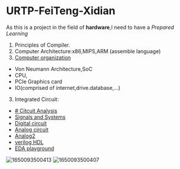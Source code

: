 # URTP-FeiTeng-Xidian
As this is a project in the field of **hardware**,I need to have a _Prepared Learning_

1. Principles of Compiler.
1. Computer Architecture:x86,MIPS,ARM (assemble language)
2. [Computer organization](https://www.coursera.org/learn/jisuanji-zucheng?)
- Von Neumann Architecture,SoC
- CPU,
- PCIe Graphics card
- IO(comprised of internet,drive.database,...)
3. Integrated Circuit:
- [# Citcuit Analysis](https://www.khanacademy.org/science/electrical-engineering/ee-circuit-analysis-topic)
- [Signals and Systems](https://www.tutorialspoint.com/signals_and_systems/index.htm)
- [Digital circuit](https://www.tutorialspoint.com/digital_circuits/digital_combinational_circuits.htm)
- [Analog circuit](https://www.electronics-tutorial.net/analog-integrated-circuits/)
- [Analog2](https://www.analog.com/en/education/education-library/tutorials.html)
- [verilog HDL](https://hdlbits.01xz.net/wiki/Main_Page)
- [EDA playground](https://www.edaplayground.com/)


![1650093500413](https://user-images.githubusercontent.com/94885426/163666367-e095df95-682e-4424-bde6-e28f776d9a0f.jpg)
![1650093500407](https://user-images.githubusercontent.com/94885426/163666370-b804d586-ecc9-4cba-9d70-1b3bbaf3da00.jpg)
